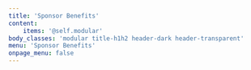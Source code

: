 ```yaml
---
title: 'Sponsor Benefits'
content:
    items: '@self.modular'
body_classes: 'modular title-h1h2 header-dark header-transparent'
menu: 'Sponsor Benefits'
onpage_menu: false
---
```


